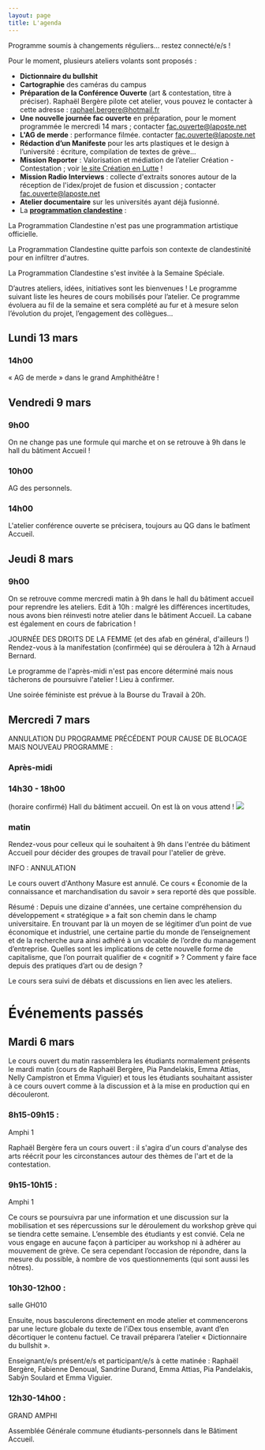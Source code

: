 ```yaml
---
layout: page
title: L'agenda
---
```


Programme soumis à changements réguliers... restez connecté/e/s ! 

Pour le moment, plusieurs ateliers volants sont proposés : 
* **Dictionnaire du bullshit** 
* **Cartographie** des caméras du campus
* **Préparation de la Conférence Ouverte** (art & contestation, titre à préciser). Raphaël Bergère pilote cet atelier, vous pouvez le contacter à cette adresse : raphael.bergere@hotmail.fr
* **Une nouvelle journée fac ouverte** en préparation, pour le moment programmée le mercredi 14 mars ; contacter fac.ouverte@laposte.net
* **L'AG de merde** : performance filmée. contacter fac.ouverte@laposte.net
* **Rédaction d’un Manifeste** pour les arts plastiques et le design à l’université&nbsp;:  écriture, compilation de textes de grève… 
* **Mission Reporter** : Valorisation et médiation de l’atelier Création - Contestation ; voir <a href="https://facouverte.wixsite.com/creationenlutte">le site Création en Lutte</a> !
* **Mission Radio Interviews** : collecte d'extraits sonores autour de la réception de l'idex/projet de fusion et discussion ; contacter fac.ouverte@laposte.net
* **Atelier documentaire** sur les universités ayant déjà fusionné.
* La **<a href="http://laprogrammationclandestine.tumblr.com/post/171621177991/la-semaine-sp%C3%A9ciale">programmation clandestine</a>** : 

La Programmation Clandestine n'est pas une programmation artistique officielle.

La Programmation Clandestine quitte parfois son contexte de clandestinité pour en infiltrer d'autres.

La Programmation Clandestine s'est invitée à la Semaine Spéciale. 

D’autres ateliers, idées, initiatives sont les bienvenues !
Le programme suivant liste les heures de cours mobilisés pour l’atelier.
Ce programme évoluera au fil de la semaine et sera complété au fur et à mesure selon l’évolution du projet, l’engagement des collègues...

<h2>Lundi 13 mars</h2>

<h3>14h00</h3>

« AG de merde » dans le grand Amphithéâtre ! 

<h2>Vendredi 9 mars</h2>

<h3>9h00</h3>

On ne change pas une formule qui marche et on se retrouve à 9h dans le hall du bâtiment Accueil !

<h3>10h00</h3>

AG des personnels.

<h3>14h00</h3>

L'atelier conférence ouverte se précisera, toujours au QG dans le batîment Accueil.

<h2>Jeudi 8 mars</h2>
<h3>9h00</h3>
On se retrouve comme mercredi matin à 9h dans le hall du bâtiment accueil pour reprendre les ateliers.
Edit à 10h : malgré les différences incertitudes, nous avons bien réinvesti notre atelier dans le bâtiment Accueil. La cabane est également en cours de fabrication !

JOURNÉE DES DROITS DE LA FEMME (et des afab en général, d'ailleurs !)
Rendez-vous à la manifestation (confirmée) qui se déroulera à 12h à Arnaud Bernard.

Le programme de l'après-midi n'est pas encore déterminé mais nous tâcherons de poursuivre l'atelier ! Lieu à confirmer.

Une soirée féministe est prévue à la Bourse du Travail à 20h.

<h2>Mercredi 7 mars</h2>
ANNULATION DU PROGRAMME PRÉCÉDENT POUR CAUSE DE BLOCAGE
MAIS NOUVEAU PROGRAMME : 

<h3>Après-midi</h3>  
<h3>14h30 - 18h00</h3> (horaire confirmé)
Hall du bâtiment accueil.
On est là on vous attend !

<img src="../img/atelier.jpg">

<h3>matin</h3>
Rendez-vous pour celleux qui le souhaitent à 9h dans l'entrée du bâtiment Accueil pour décider des groupes de travail pour l'atelier de grève.

INFO : ANNULATION

Le cours ouvert d'Anthony Masure est annulé. Ce cours &laquo;&nbsp;Économie de la connaissance et marchandisation du savoir&nbsp;&raquo; sera reporté dès que possible.

Résumé : Depuis une dizaine d'années, une certaine compréhension du développement «&nbsp;stratégique&nbsp;» a fait son chemin dans le champ universitaire. En trouvant par là un moyen de se légitimer d’un point de vue économique et industriel, une certaine partie du monde de l’enseignement et de la recherche aura ainsi adhéré à un vocable de l’ordre du management d’entreprise. Quelles sont les implications de cette nouvelle forme de capitalisme, que l’on pourrait qualifier de «&nbsp;cognitif&nbsp;» ? Comment y faire face depuis des pratiques d’art ou de design ?

Le cours sera suivi de débats et discussions en lien avec les ateliers.


<h1>Événements passés</h1>

<h2>Mardi 6 mars</h2> 
Le cours ouvert du matin rassemblera les étudiants normalement présents le mardi matin (cours de Raphaël Bergère, Pia Pandelakis, Emma Attias, Nelly Campistron et Emma Viguier) et tous les étudiants souhaitant assister à ce cours ouvert comme à la discussion et à la mise en production qui en découleront. 

<h3>8h15-09h15 : </h3>
Amphi 1

Raphaël Bergère fera un cours ouvert : il s'agira d'un cours d'analyse des arts réécrit pour les circonstances autour des thèmes de l'art et de la contestation.

<h3>9h15-10h15 : </h3>
Amphi 1

Ce cours se poursuivra par une information et une discussion sur la mobilisation et ses répercussions sur le déroulement du workshop grève qui se tiendra cette semaine. L’ensemble des étudiants y est convié. Cela ne vous engage en aucune façon à participer au workshop ni à adhérer au mouvement de grève. Ce sera cependant l’occasion de répondre, dans la mesure du possible, à nombre de vos questionnements (qui sont aussi les nôtres). 

<h3>10h30-12h00 : </h3>
salle GH010

Ensuite, nous basculerons directement en mode atelier et commencerons par une lecture globale du texte de l’iDex tous ensemble, avant d’en décortiquer le contenu factuel. Ce travail préparera l’atelier «&nbsp;Dictionnaire du bullshit&nbsp;».

Enseignant/e/s présent/e/s et participant/e/s à cette matinée : Raphaël Bergère, Fabienne Denoual, Sandrine Durand, Emma Attias, Pia Pandelakis, Sabÿn Soulard et Emma Viguier.

<h3>12h30-14h00 :</h3>
GRAND AMPHI

Assemblée Générale commune étudiants-personnels dans le Bâtiment Accueil. 

 

